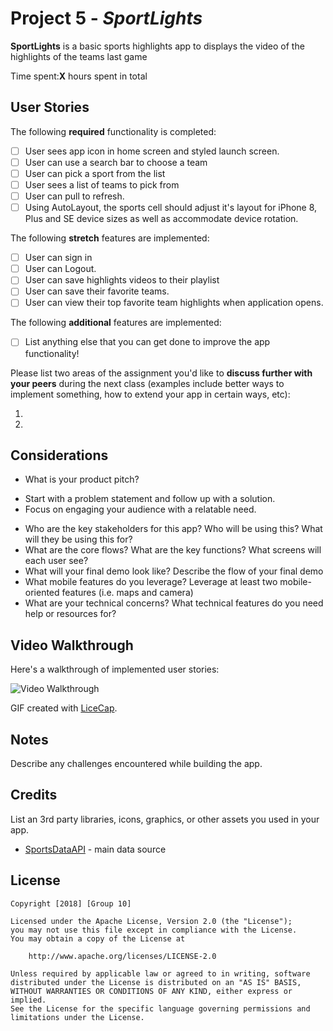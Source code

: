 # Project 5 - *SportLights*

**SportLights** is a basic sports highlights app to displays the video of the highlights of the teams last game

Time spent:**X** hours spent in total

## User Stories

The following **required** functionality is completed:
- [ ] User sees app icon in home screen and styled launch screen.
- [ ] User can use a search bar to choose a team 
- [ ] User can pick a sport from the list
- [ ] User sees a list of teams to pick from
- [ ] User can pull to refresh. 
- [ ] Using AutoLayout, the sports cell should adjust it's layout for iPhone 8, Plus and SE device sizes as well as accommodate device rotation. 

The following **stretch** features are implemented:
- [ ] User can sign in 
- [ ] User can Logout. 
- [ ] User can save highlights videos to their playlist
- [ ] User can save their favorite teams.
- [ ] User can view their top favorite team highlights when application opens.

The following **additional** features are implemented:

- [ ] List anything else that you can get done to improve the app functionality!

Please list two areas of the assignment you'd like to **discuss further with your peers** during the next class (examples include better ways to implement something, how to extend your app in certain ways, etc):

1.
2.

## Considerations
- What is your product pitch?
* Start with a problem statement and follow up with a solution.
* Focus on engaging your audience with a relatable need.
- Who are the key stakeholders for this app?
Who will be using this?
What will they be using this for?
- What are the core flows?
What are the key functions?
What screens will each user see?
- What will your final demo look like?
Describe the flow of your final demo
- What mobile features do you leverage?
Leverage at least two mobile-oriented features (i.e. maps and camera)
- What are your technical concerns?
What technical features do you need help or resources for?

## Video Walkthrough

Here's a walkthrough of implemented user stories:

<img src='http://i.imgur.com/link/to/your/gif/file.gif' title='Video Walkthrough' width='' alt='Video Walkthrough' />

GIF created with [LiceCap](http://www.cockos.com/licecap/).

## Notes

Describe any challenges encountered while building the app.

## Credits

List an 3rd party libraries, icons, graphics, or other assets you used in your app.

- [SportsDataAPI](https://www.mysportsfeeds.com/data-feeds/api-docs/) - main data source

## License

    Copyright [2018] [Group 10]

    Licensed under the Apache License, Version 2.0 (the "License");
    you may not use this file except in compliance with the License.
    You may obtain a copy of the License at

        http://www.apache.org/licenses/LICENSE-2.0

    Unless required by applicable law or agreed to in writing, software
    distributed under the License is distributed on an "AS IS" BASIS,
    WITHOUT WARRANTIES OR CONDITIONS OF ANY KIND, either express or implied.
    See the License for the specific language governing permissions and
    limitations under the License.
